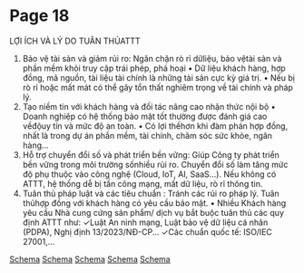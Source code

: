 # Page 18

LỢI ÍCH VÀ LÝ DO TUÂN THỦATTT
1. Bảo vệ tài sản và giảm rủi ro: Ngăn chặn rò rỉ dữliệu, bảo vệtài sản và phần mềm khỏi truy cập trái phép, phá hoại
• Dữ liệu khách hàng, hợp đồng, mã nguồn, tài liệu tài chính là những tài sản cực kỳ giá trị.
• Nếu bị rò rỉ hoặc mất mát có thể gây tổn thất nghiêm trọng về tài chính và pháp lý.
2. Tạo niềm tin với khách hàng và đối tác nâng cao nhận thức nội bộ
• Doanh nghiệp có hệ thống bảo mật tốt thường được đánh giá cao vềđộuy tín và mức độ an toàn.​
• Có lợi thếhơn khi đàm phán hợp đồng, nhất là trong dự án phần mềm, tài chính, chăm sóc sức khỏe, ngân hàng...​
3. Hỗ trợ chuyển đổi số và phát triển bền vững: Giúp Công ty phát triển bền vững trong môi trường sốnhiều rủi ro.
Chuyển đổi số làm tăng mức độ phụ thuộc vào công nghệ (Cloud, IoT, AI, SaaS…). Nếu không có ATTT, hệ thống dễ bị tấn
công mạng, mất dữ liệu, rò rỉ thông tin.
4. Tuân thủ pháp luật và các tiêu chuẩn : Tránh các rủi ro pháp lý.
Tuân thủhợp đồng với khách hàng có yêu cầu bảo mật.
• Nhiều Khách hàng yêu cầu Nhà cung cứng sản phẩm/ dịch vụ bắt buộc tuân thủ các quy định ATTT như:
✓Luật An ninh mạng, Luật bảo vệ dữ liệu cá nhân (PDPA), Nghị định 13/2023/NĐ-CP...
✓Các chuẩn quốc tế: ISO/IEC 27001,...

[Schema](page_18_img_0.png)
[Schema](page_18_img_1.png)
[Schema](page_18_img_2.png)
[Schema](page_18_img_3.png)
[Schema](page_18_img_4.png)
